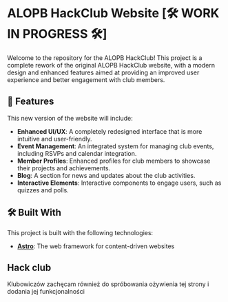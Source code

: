 # ALOPB HackClub Website [🛠️ WORK IN PROGRESS 🛠️]

Welcome to the repository for the ALOPB HackClub! This project is a complete rework of the original ALOPB HackClub website, with a modern design and enhanced features aimed at providing an improved user experience and better engagement with club members.

## 🚀 Features

This new version of the website will include:

- **Enhanced UI/UX**: A completely redesigned interface that is more intuitive and user-friendly.
- **Event Management**: An integrated system for managing club events, including RSVPs and calendar integration.
- **Member Profiles**: Enhanced profiles for club members to showcase their projects and achievements.
- **Blog**: A section for news and updates about the club activities.
- **Interactive Elements**: Interactive components to engage users, such as quizzes and polls.

## 🛠️ Built With 

This project is built with the following technologies:

- **[Astro](https://astro.build/)**: The web framework for content-driven websites

## Hack club

Klubowiczów zachęcam również do spróbowania ożywienia tej strony i dodania jej funkcjonalności